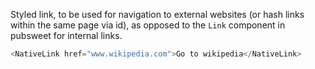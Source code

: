 Styled link, to be used for navigation to external websites (or hash links within the same page via id), as opposed to the `Link` component in pubsweet for internal links.

```js
<NativeLink href="www.wikipedia.com">Go to wikipedia</NativeLink>
```
